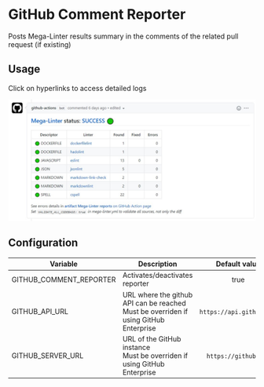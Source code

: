 <!-- markdownlint-disable MD013 MD033 MD041 -->
# GitHub Comment Reporter

Posts Mega-Linter results summary in the comments of the related pull request (if existing)

## Usage

Click on hyperlinks to access detailed logs

![Screenshot](../assets/images/GitHubCommentReporter.jpg)

## Configuration

| Variable | Description | Default value |
| ----------------- | -------------- | :--------------: |
| GITHUB_COMMENT_REPORTER | Activates/deactivates reporter | true |
| GITHUB_API_URL | URL where the github API can be reached<br/>Must be overriden if using GitHub Enterprise | `https://api.github.com` |
| GITHUB_SERVER_URL | URL of the GitHub instance<br/>Must be overriden if using GitHub Enterprise | `https://github.com` |
